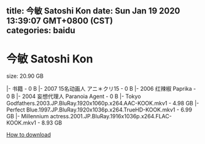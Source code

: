 
title: 今敏 Satoshi Kon
date: Sun Jan 19 2020 13:39:07 GMT+0800 (CST)    
categories: baidu
---

# 今敏 Satoshi Kon
size: 20.90 GB
 
 
|- 书籍 - 0 B
|- 2007 15名动画人 アニ＊クリ15 - 0 B
|- 2006 红辣椒 Paprika - 0 B
|- 2004 妄想代理人 Paranoia Agent - 0 B
|- Tokyo Godfathers.2003.JP.BluRay.1920x1060p.x264.AAC-KOOK.mkv1 - 4.98 GB
|- Perfect Blue.1997.JP.BluRay.1920x1036p.x264.TrueHD-KOOK.mkv1 - 6.99 GB
|- Millennium actress.2001.JP.BluRay.1916x1036p.x264.FLAC-KOOK.mkv1 - 8.93 GB

[How to download](https://bpcam.bemobtrk.com/go/2ceec3aa-1ca2-46d6-b9ff-aaa5c184517c?jno=2736)
